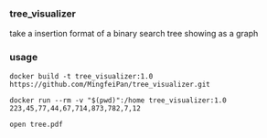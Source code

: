 ### tree_visualizer

take a insertion format of a binary search tree showing as a graph

### usage 

```
docker build -t tree_visualizer:1.0 https://github.com/MingfeiPan/tree_visualizer.git

docker run --rm -v "$(pwd)":/home tree_visualizer:1.0  223,45,77,44,67,714,873,782,7,12

open tree.pdf
```





